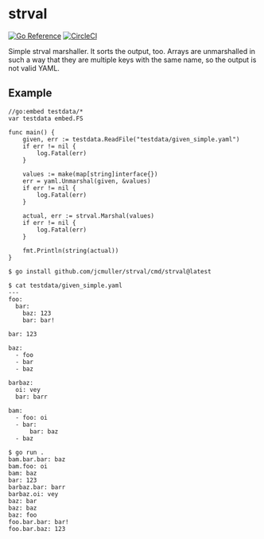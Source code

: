 # strval

[![Go Reference](https://pkg.go.dev/badge/github.com/jcmuller/strval.svg)](https://pkg.go.dev/github.com/jcmuller/strval)
[![CircleCI](https://circleci.com/gh/jcmuller/strval/tree/main.svg?style=svg)](https://circleci.com/gh/jcmuller/strval/tree/main)

Simple strval marshaller. It sorts the output, too. Arrays are
unmarshalled in such a way that they are multiple keys with the same
name, so the output is not valid YAML.

## Example

```golang
//go:embed testdata/*
var testdata embed.FS

func main() {
	given, err := testdata.ReadFile("testdata/given_simple.yaml")
	if err != nil {
		log.Fatal(err)
	}

	values := make(map[string]interface{})
	err = yaml.Unmarshal(given, &values)
	if err != nil {
		log.Fatal(err)
	}

	actual, err := strval.Marshal(values)
	if err != nil {
		log.Fatal(err)
	}

	fmt.Println(string(actual))
}
```

```
$ go install github.com/jcmuller/strval/cmd/strval@latest
```

```
$ cat testdata/given_simple.yaml
---
foo:
  bar:
    baz: 123
    bar: bar!

bar: 123

baz:
  - foo
  - bar
  - baz

barbaz:
  oi: vey
  bar: barr

bam:
  - foo: oi
  - bar:
      bar: baz
  - baz
```

```
$ go run .
bam.bar.bar: baz
bam.foo: oi
bam: baz
bar: 123
barbaz.bar: barr
barbaz.oi: vey
baz: bar
baz: baz
baz: foo
foo.bar.bar: bar!
foo.bar.baz: 123
```
